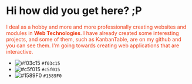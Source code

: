 <h1> Hi how did you get here? ;P</h1>
<p style="color:#f03c15;">I deal as a hobby and more and more professionally creating websites and modules in <b>Web Technologies</b>. I have already created some interesting projects, and some of them, such as KanbanTable, are on my github and you can see them. I'm going towards creating web applications that are interactive.</p>


- ![#f03c15](https://placehold.co/15x15/f03c15/f03c15.png) `#f03c15`
- ![#c5f015](https://placehold.co/15x15/c5f015/c5f015.png) `#c5f015`
- ![#1589F0](https://placehold.co/15x15/1589F0/1589F0.png) `#1589F0`

<!--
**Matty8313/Matty8313** is a ✨ _special_ ✨ repository because its `README.md` (this file) appears on your GitHub profile.

Here are some ideas to get you started:

- 🔭 I’m currently working on ...
- 🌱 I’m currently learning ...
- 👯 I’m looking to collaborate on ...
- 🤔 I’m looking for help with ...
- 💬 Ask me about ...
- 📫 How to reach me: ...
- 😄 Pronouns: ...
- ⚡ Fun fact: ...
<h1> TEST </h1>
-->
